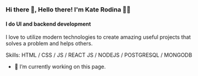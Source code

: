 ### Hi there 👋, Hello there! I'm Kate Rodina 💛💙
#### I do UI and backend development
I love to utilize modern technologies to create amazing useful projects that solves a problem and helps others.

Skills:  HTML / CSS / JS / REACT JS / NODEJS / POSTGRESQL / MONGODB 

- 🔭 I’m currently working on this page. 




